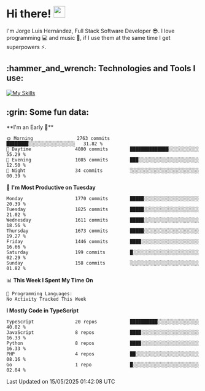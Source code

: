 <h1 align="left">
 <abc>
  <br>Hi there! <img src="https://user-images.githubusercontent.com/42378118/110234147-e3259600-7f4e-11eb-95be-0c4047144dea.gif" width="30"><br>
 </abc>
</h1>

I'm Jorge Luis Hernández, Full Stack Software Developer :sunglasses:. I love programming :computer: and music :musical_score:, if I use them at the same time I get superpowers :zap:. 


<h2 align="left">:hammer_and_wrench: Technologies and Tools I use:</h2>

[![My Skills](https://skillicons.dev/icons?i=js,ts,html,css,py,vue,react,next,nest,postgres,mysql)](https://skillicons.dev)

<h2 align="left">:grin: Some fun data:</h2>
<!--START_SECTION:waka-->
**I'm an Early 🐤** 

```text
🌞 Morning                2763 commits        ████████░░░░░░░░░░░░░░░░░   31.82 % 
🌆 Daytime                4800 commits        ██████████████░░░░░░░░░░░   55.29 % 
🌃 Evening                1085 commits        ███░░░░░░░░░░░░░░░░░░░░░░   12.50 % 
🌙 Night                  34 commits          ░░░░░░░░░░░░░░░░░░░░░░░░░   00.39 % 
```
📅 **I'm Most Productive on Tuesday** 

```text
Monday                   1770 commits        █████░░░░░░░░░░░░░░░░░░░░   20.39 % 
Tuesday                  1825 commits        █████░░░░░░░░░░░░░░░░░░░░   21.02 % 
Wednesday                1611 commits        █████░░░░░░░░░░░░░░░░░░░░   18.56 % 
Thursday                 1673 commits        █████░░░░░░░░░░░░░░░░░░░░   19.27 % 
Friday                   1446 commits        ████░░░░░░░░░░░░░░░░░░░░░   16.66 % 
Saturday                 199 commits         █░░░░░░░░░░░░░░░░░░░░░░░░   02.29 % 
Sunday                   158 commits         ░░░░░░░░░░░░░░░░░░░░░░░░░   01.82 % 
```


📊 **This Week I Spent My Time On** 

```text
💬 Programming Languages: 
No Activity Tracked This Week
```

**I Mostly Code in TypeScript** 

```text
TypeScript               20 repos            ██████████░░░░░░░░░░░░░░░   40.82 % 
JavaScript               8 repos             ████░░░░░░░░░░░░░░░░░░░░░   16.33 % 
Python                   8 repos             ████░░░░░░░░░░░░░░░░░░░░░   16.33 % 
PHP                      4 repos             ██░░░░░░░░░░░░░░░░░░░░░░░   08.16 % 
Go                       1 repo              █░░░░░░░░░░░░░░░░░░░░░░░░   02.04 % 
```




 Last Updated on 15/05/2025 01:42:08 UTC
<!--END_SECTION:waka-->
